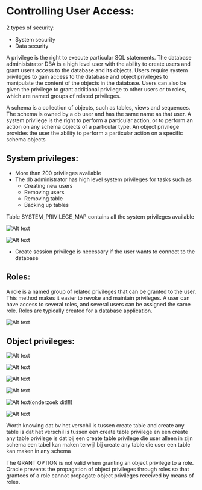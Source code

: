# Controlling User Access:


2 types of security:
- System security
- Data security


A privilege is the right to execute particular SQL statements. The database adminisistrator
DBA is a high level user with the ability to create users and grant users access to the database and its
objects. Users require system privileges to gain access to the database and object privileges to manipulate the content of the objects in the database. Users can also be given the privilege to grant
additional privilege to other users or to roles, which are named groups of related privileges.

A schema is a collection of objects, such as tables, views and sequences. The schema is owned by a db user
and has the same name as that user. A system privilege is the right to perform a particular action,
or to perform an action on any schema objects of a particular type. An object privilege provides the user
the ability to perform a particular action on a specific schema objects


## System privileges:
- More than 200 privileges available
- The db administrator has high level system privileges for tasks such as
    - Creating new users
    - Removing users
    - Removing table
    - Backing up tables

Table SYSTEM_PRIVILEGE_MAP contains all the system privileges available

![Alt text](<../resources/dba privileges.png>)




![Alt text](<../resources/privilege syntax.png>)




- Create session privilege is necessary if the user wants to connect to the database


## Roles:
A role is a named group of related privileges that can be granted to the user. This method makes it easier to revoke and maintain privileges. A user can have access to several roles, and several users
can be assigned the same role. Roles are typically created for a database application. 

![Alt text](<../resources/roles privileges.png>)








## Object privileges:

![Alt text](<../resources/object privileges.png>)



![Alt text](<../resources/object privileges syntax.png>)


![Alt text](<../resources/object privileges syntax2.png>)


![Alt text](../resources/unauthorized.png)


![Alt text](<../resources/revoking object privileges.png>)(onderzoek dit!!!)


![Alt text](<../resources/revoking object privileges2.png>)


Worth knowing dat bv het verschil is tussen create table and create any table is dat het verschil is tussen een create table privilege en een create any table privilege is dat bij een create table privilege die user alleen in zijn schema een tabel kan maken terwijl bij create any table die user een table kan maken in any schema


The GRANT OPTION is not valid when granting an object privilege to a role. Oracle prevents the propagation of object privileges through roles so that grantees of a role cannot propagate object privileges received by means of roles.
